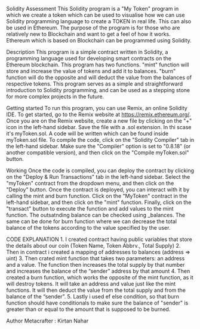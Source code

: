 Solidity Assessment
This Solidity program is a "My Token" program in which we create a token which can be used to visualise how we can use Solidity programming language to create a TOKEN in real life. This can also be used in Ethereum. The purpose of the program is for those who are relatively new to Blockchain and want to get a feel of how it works. Ethereum which is based on Blockchain can be programmed using Solidity.

Description
This program is a simple contract written in Solidity, a programming language used for developing smart contracts on the Ethereum blockchain. This program has two functions. "mint" function will store and increase the value of tokens and add it to balances. "burn" function will do the opposite and will deduct the value from the balances of respective tokens. This program serves as a simple and straightforward introduction to Solidity programming, and can be used as a stepping stone for more complex projects in the future.

Getting started
To run this program, you can use Remix, an online Solidity IDE. To get started, go to the Remix website at https://remix.ethereum.org/. Once you are on the Remix website, create a new file by clicking on the "+" icon in the left-hand sidebar. Save the file with a .sol extension. In thi scase it's myToken.sol. A code will be written which can be found inside myToken.sol file. To compile the code, click on the "Solidity Compiler" tab in the left-hand sidebar. Make sure the "Compiler" option is set to "0.8.18" (or another compatible version), and then click on the "Compile myToken.sol" button.

Working
Once the code is compiled, you can deploy the contract by clicking on the "Deploy & Run Transactions" tab in the left-hand sidebar. Select the "myToken" contract from the dropdown menu, and then click on the "Deploy" button. Once the contract is deployed, you can interact with it by calling the mint and burn function. Click on the "MyToken" contract in the left-hand sidebar, and then click on the "mint" function. Finally, click on the "transact" button to execute the function and add values to the mint function. The outsatnding balance can be checked using _balances. The same can be done for burn function where we can decrease the total balance of the tokens according to the value specified by the user.

CODE EXPLANATION
    1. I created contract having public variables that store the details about our coin (Token Name, Token Abbrv., Total Supply)
    2. Then in contract i created a mapping of addresses to balances (address => uint)
    3. Then crated mint function that takes two parameters: an address and a value. 
       The function then increases the total supply by that number and increases the balance 
       of the “sender” address by that amount
    4. Then created a burn function, which works the opposite of the mint function, as it will destroy tokens. 
       It will take an address and value just like the mint functions. It will then deduct the value from the total supply 
       and from the balance of the “sender”.
    5. Lastly i used ef else condition, so that burn function should have conditionals to make sure the balance of "sender" is greater than or equal 
       to the amount that is supposed to be burned.

Author
Metacrafter : Kirtan Nahar

